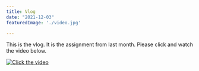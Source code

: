 ```yaml
---
title: Vlog
date: "2021-12-03"
featuredImage: './video.jpg'

---
```


This is the vlog. It is the assignment from last month. Please click and watch the video below.


[![Click the video](https://yt-embed.herokuapp.com/embed?v=qLJCeg6B-Zg)](https://youtu.be/qLJCeg6B-Zg "Luke Liu Vlog")